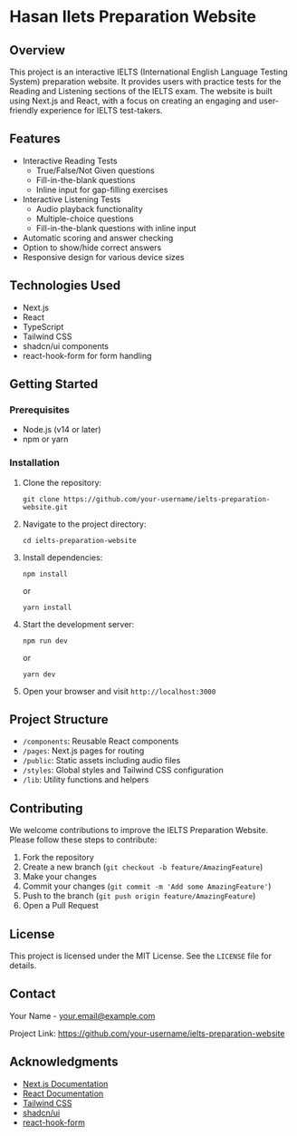 # Hasan Ilets Preparation Website

## Overview

This project is an interactive IELTS (International English Language Testing System) preparation website. It provides users with practice tests for the Reading and Listening sections of the IELTS exam. The website is built using Next.js and React, with a focus on creating an engaging and user-friendly experience for IELTS test-takers.

## Features

- Interactive Reading Tests
  - True/False/Not Given questions
  - Fill-in-the-blank questions
  - Inline input for gap-filling exercises
- Interactive Listening Tests
  - Audio playback functionality
  - Multiple-choice questions
  - Fill-in-the-blank questions with inline input
- Automatic scoring and answer checking
- Option to show/hide correct answers
- Responsive design for various device sizes

## Technologies Used

- Next.js
- React
- TypeScript
- Tailwind CSS
- shadcn/ui components
- react-hook-form for form handling

## Getting Started

### Prerequisites

- Node.js (v14 or later)
- npm or yarn

### Installation

1. Clone the repository:
   ```
   git clone https://github.com/your-username/ielts-preparation-website.git
   ```

2. Navigate to the project directory:
   ```
   cd ielts-preparation-website
   ```

3. Install dependencies:
   ```
   npm install
   ```
   or
   ```
   yarn install
   ```

4. Start the development server:
   ```
   npm run dev
   ```
   or
   ```
   yarn dev
   ```

5. Open your browser and visit `http://localhost:3000`

## Project Structure

- `/components`: Reusable React components
- `/pages`: Next.js pages for routing
- `/public`: Static assets including audio files
- `/styles`: Global styles and Tailwind CSS configuration
- `/lib`: Utility functions and helpers

## Contributing

We welcome contributions to improve the IELTS Preparation Website. Please follow these steps to contribute:

1. Fork the repository
2. Create a new branch (`git checkout -b feature/AmazingFeature`)
3. Make your changes
4. Commit your changes (`git commit -m 'Add some AmazingFeature'`)
5. Push to the branch (`git push origin feature/AmazingFeature`)
6. Open a Pull Request

## License

This project is licensed under the MIT License. See the `LICENSE` file for details.

## Contact

Your Name - your.email@example.com

Project Link: https://github.com/your-username/ielts-preparation-website

## Acknowledgments

- [Next.js Documentation](https://nextjs.org/docs)
- [React Documentation](https://reactjs.org/docs/getting-started.html)
- [Tailwind CSS](https://tailwindcss.com/docs)
- [shadcn/ui](https://ui.shadcn.com/)
- [react-hook-form](https://react-hook-form.com/)